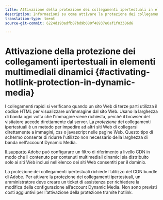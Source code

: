 ```yaml
---
title: Attivazione della protezione dei collegamenti ipertestuali in elementi multimediali dinamici
description: Informazioni su come attivare la protezione dei collegamenti ipertestuali in Contenuti multimediali dinamici.
translation-type: tm+mt
source-git-commit: 6224d193adfb87bd9b080f48937e0af1f03386d6

---
```



# Attivazione della protezione dei collegamenti ipertestuali in elementi multimediali dinamici {#activating-hotlink-protection-in-dynamic-media}

I collegamenti rapidi si verificano quando un sito Web di terze parti utilizza il codice HTML per visualizzare un’immagine dal sito Web. Usano la larghezza di banda ogni volta che l&#39;immagine viene richiesta, perché il browser del visitatore accede direttamente dal server. La *protezione* dei collegamenti ipertestuali è un metodo per impedire ad altri siti Web di collegarsi direttamente a immagini, css o javascript nelle pagine Web. Questo tipo di schermo consente di ridurre l&#39;utilizzo non necessario della larghezza di banda nell&#39;account Dynamic Media.

[Il supporto](https://helpx.adobe.com/support.html) Adobe può configurare un filtro di riferimento a livello CDN in modo che il contenuto per contenuti multimediali dinamici sia distribuito solo ai siti Web inclusi nell’elenco dei siti Web consentiti per il dominio.

La protezione dei collegamenti ipertestuali richiede l’utilizzo del CDN bundle di Adobe. Per attivare la protezione dei collegamenti ipertestuali, un amministratore deve creare un ticket di assistenza per richiedere la modifica della configurazione all’account Dynamic Media. Non sono previsti costi aggiuntivi per l&#39;attivazione della protezione tramite hotlink.
